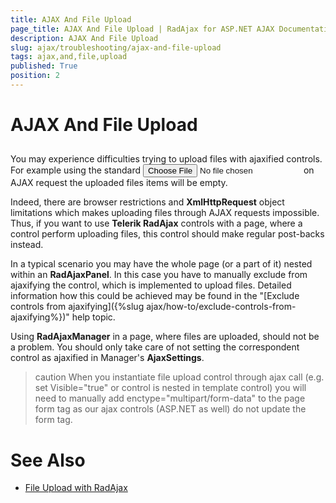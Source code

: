 ```yaml
---
title: AJAX And File Upload
page_title: AJAX And File Upload | RadAjax for ASP.NET AJAX Documentation
description: AJAX And File Upload
slug: ajax/troubleshooting/ajax-and-file-upload
tags: ajax,and,file,upload
published: True
position: 2
---
```


# AJAX And File Upload



## 

You may experience difficulties trying to upload files with ajaxified controls. For example using the standard <INPUT type=file> on AJAX request the uploaded files items will be empty.

Indeed, there are browser restrictions and **XmlHttpRequest** object limitations which makes uploading files through AJAX requests impossible. Thus, if you want to use **Telerik RadAjax** controls with a page, where a control perform uploading files, this control should make regular post-backs instead.

In a typical scenario you may have the whole page (or a part of it) nested within an **RadAjaxPanel**. In this case you have to manually exclude from ajaxifying the control, which is implemented to upload files. Detailed information how this could be achieved may be found in the "[Exclude controls from ajaxifying]({%slug ajax/how-to/exclude-controls-from-ajaxifying%})" help topic.

Using **RadAjaxManager** in a page, where files are uploaded, should not be a problem. You should only take care of not setting the correspondent control as ajaxified in Manager's **AjaxSettings**.

>caution When you instantiate file upload control through ajax call (e.g. set Visible="true" or control is nested in template control) you will need to manually add enctype="multipart/form-data" to the page form tag as our ajax controls (ASP.NET as well) do not update the form tag.
>




# See Also

 * [File Upload with RadAjax](http://demos.telerik.com/aspnet-ajax/Ajax/Examples/Common/FileUpload/DefaultCS.aspx)
